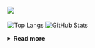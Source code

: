 ![](https://komarev.com/ghpvc/?username=chck&color=blueviolet)

<p align="left"> 
  <img alt="Top Langs" align="center" height="150" src="https://github-readme-stats-nine-umber-51.vercel.app/api/top-langs/?username=chck&layout=compact&count_private=true&show_icons=true&show_icons=true&theme=buefy" />
  <img alt="GitHub Stats" align="center" height="150" src="https://github-readme-stats-nine-umber-51.vercel.app/api?username=chck&count_private=true&show_icons=true&show_icons=true&theme=buefy" />
</p>

<details>
  <summary><b>Read more</b></summary>
  <br>

  <!--START_SECTION:waka-->
**🐱 My GitHub Data** 

> 📦 74.7 kB Used in GitHub's Storage 
 > 
> 🏆 720 Contributions in the Year 2023
 > 
> 💼 Opted to Hire
 > 
> 📜 134 Public Repositories 
 > 
> 🔑 19 Private Repositories 
 > 
**I'm a Night 🦉** 

```text
🌞 Morning                1291 commits        ████░░░░░░░░░░░░░░░░░░░░░   16.02 % 
🌆 Daytime                2052 commits        ██████░░░░░░░░░░░░░░░░░░░   25.47 % 
🌃 Evening                2206 commits        ███████░░░░░░░░░░░░░░░░░░   27.38 % 
🌙 Night                  2509 commits        ████████░░░░░░░░░░░░░░░░░   31.14 % 
```
📅 **I'm Most Productive on Monday** 

```text
Monday                   1793 commits        ██████░░░░░░░░░░░░░░░░░░░   22.25 % 
Tuesday                  1675 commits        █████░░░░░░░░░░░░░░░░░░░░   20.79 % 
Wednesday                1168 commits        ████░░░░░░░░░░░░░░░░░░░░░   14.49 % 
Thursday                 1438 commits        ████░░░░░░░░░░░░░░░░░░░░░   17.85 % 
Friday                   801 commits         ██░░░░░░░░░░░░░░░░░░░░░░░   09.94 % 
Saturday                 407 commits         █░░░░░░░░░░░░░░░░░░░░░░░░   05.05 % 
Sunday                   776 commits         ██░░░░░░░░░░░░░░░░░░░░░░░   09.63 % 
```


📊 **This Week I Spent My Time On** 

```text
💬 Programming Languages: 
Other                    31 hrs 52 mins      ██████████████████████░░░   88.08 % 
Markdown                 1 hr 10 mins        █░░░░░░░░░░░░░░░░░░░░░░░░   03.26 % 
YAML                     1 hr 9 mins         █░░░░░░░░░░░░░░░░░░░░░░░░   03.20 % 
Docker                   53 mins             █░░░░░░░░░░░░░░░░░░░░░░░░   02.48 % 
Bash                     13 mins             ░░░░░░░░░░░░░░░░░░░░░░░░░   00.64 % 

🔥 Editors: 
Chrome                   31 hrs 52 mins      ██████████████████████░░░   88.07 % 
Neovim                   2 hrs 34 mins       ██░░░░░░░░░░░░░░░░░░░░░░░   07.13 % 
Obsidian                 1 hr 5 mins         █░░░░░░░░░░░░░░░░░░░░░░░░   03.01 % 
PyCharm                  22 mins             ░░░░░░░░░░░░░░░░░░░░░░░░░   01.04 % 
WebStorm                 16 mins             ░░░░░░░░░░░░░░░░░░░░░░░░░   00.75 % 
```

**I Mostly Code in Python** 

```text
Python                   39 repos            ████████░░░░░░░░░░░░░░░░░   31.20 % 
Jupyter Notebook         20 repos            ████░░░░░░░░░░░░░░░░░░░░░   16.00 % 
Rust                     7 repos             █░░░░░░░░░░░░░░░░░░░░░░░░   05.60 % 
Shell                    3 repos             █░░░░░░░░░░░░░░░░░░░░░░░░   02.40 % 
Astro                    1 repo              ░░░░░░░░░░░░░░░░░░░░░░░░░   00.80 % 
```



**Timeline**

![Lines of Code chart](https://raw.githubusercontent.com/chck/chck/main/assets/bar_graph.png)


 Last Updated on 2023-09-22 01:21 UTC
<!--END_SECTION:waka-->
</details>

